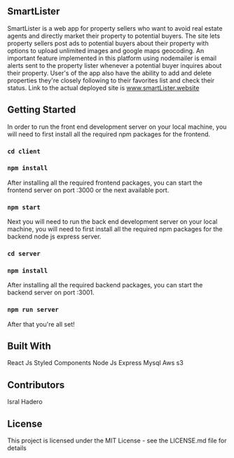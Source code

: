 ## SmartLister

SmartLister is a web app for property sellers who want to avoid real estate agents and directly market their property to potential buyers. The site lets property sellers post ads to potential buyers about their property with options to upload unlimited images and google maps geocoding. An important feature implemented in this platform using nodemailer is email alerts sent to the property lister whenever a potential buyer inquires about their property. User's of the app also have the ability to add and delete properties they're closely following to their favorites list and check their status. Link to the actual
deployed site is www.smartLister.website

## Getting Started

In order to run the front end development server on your local machine, you will need to first install all the required npm packages for the frontend.

### `cd client`

### `npm install`

After installing all the required frontend packages, you can start the frontend server on port :3000 or
the next available port.

### `npm start`

Next you will need to run the back end development server on your local machine, you will need to first
install all the required npm packages for the backend node js express server.

### `cd server`

### `npm install`

After installing all the required backend packages, you can start the backend server on port :3001.

### `npm run server`

After that you're all set!

## Built With

React Js
Styled Components
Node Js
Express
Mysql
Aws s3

## Contributors

Isral Hadero

## License

This project is licensed under the MIT License - see the LICENSE.md file for details
